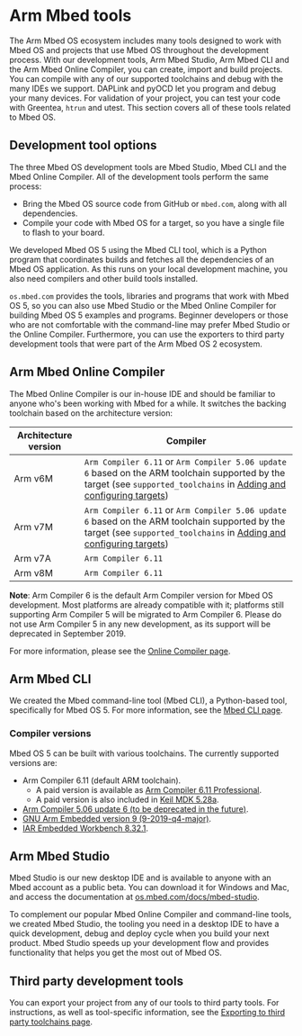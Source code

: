 # Arm Mbed tools

The Arm Mbed OS ecosystem includes many tools designed to work with Mbed OS and projects that use Mbed OS throughout the development process. With our development tools, Arm Mbed Studio, Arm Mbed CLI and the Arm Mbed Online Compiler, you can create, import and build projects. You can compile with any of our supported toolchains and debug with the many IDEs we support. DAPLink and pyOCD let you program and debug your many devices. For validation of your project, you can test your code with Greentea, `htrun` and utest. This section covers all of these tools related to Mbed OS.

## Development tool options

The three Mbed OS development tools are Mbed Studio, Mbed CLI and the Mbed Online Compiler. All of the development tools perform the same process:

- Bring the Mbed OS source code from GitHub or `mbed.com`, along with all dependencies.
- Compile your code with Mbed OS for a target, so you have a single file to flash to your board.

We developed Mbed OS 5 using the Mbed CLI tool, which is a Python program that coordinates builds and fetches all the dependencies of an Mbed OS application. As this runs on your local development machine, you also need compilers and other build tools installed.

`os.mbed.com` provides the tools, libraries and programs that work with Mbed OS 5, so you can also use Mbed Studio or the Mbed Online Compiler for building Mbed OS 5 examples and programs. Beginner developers or those who are not comfortable with the command-line may prefer Mbed Studio or the Online Compiler. Furthermore, you can use the exporters to third party development tools that were part of the Arm Mbed OS 2 ecosystem.

## Arm Mbed Online Compiler

The Mbed Online Compiler is our in-house IDE and should be familiar to anyone who's been working with Mbed for a while. It switches the backing toolchain based on the architecture version:

| Architecture version | Compiler |
|----                  |----           |
| Arm v6M       | `Arm Compiler 6.11` or `Arm Compiler 5.06 update 6` based on the ARM toolchain supported by the target (see `supported_toolchains` in [Adding and configuring targets](../reference/adding-and-configuring-targets.html)) |
| Arm v7M       | `Arm Compiler 6.11` or `Arm Compiler 5.06 update 6` based on the ARM toolchain supported by the target (see `supported_toolchains` in [Adding and configuring targets](../reference/adding-and-configuring-targets.html)) |
| Arm v7A       | `Arm Compiler 6.11` |
| Arm v8M       | `Arm Compiler 6.11` |

<span class="notes">**Note**: Arm Compiler 6 is the default Arm Compiler version for Mbed OS development. Most platforms are already compatible with it; platforms still supporting Arm Compiler 5 will be migrated to Arm Compiler 6. Please do not use Arm Compiler 5 in any new development, as its support will be deprecated in September 2019.</span>

For more information, please see the [Online Compiler page](developing-mbed-online-compiler.html).

## Arm Mbed CLI

We created the Mbed command-line tool (Mbed CLI), a Python-based tool, specifically for Mbed OS 5. For more information, see the [Mbed CLI page](../tools/developing-mbed-cli.html).

### Compiler versions

Mbed OS 5 can be built with various toolchains. The currently supported versions are:

- Arm Compiler 6.11 (default ARM toolchain).
  - A paid version is available as [Arm Compiler 6.11 Professional](https://developer.arm.com/tools-and-software/embedded/arm-compiler/downloads/version-6).
  - A paid version is also included in [Keil MDK 5.28a](http://www2.keil.com/mdk5/).
- [Arm Compiler 5.06 update 6 (to be deprecated in the future)](https://developer.arm.com/tools-and-software/embedded/arm-compiler/arm-compiler-5/downloads).
- [GNU Arm Embedded version 9 (9-2019-q4-major)](https://developer.arm.com/tools-and-software/open-source-software/developer-tools/gnu-toolchain/gnu-rm/downloads).
- [IAR Embedded Workbench 8.32.1](https://iar.com/mbed).

## Arm Mbed Studio

Mbed Studio is our new desktop IDE and is available to anyone with an Mbed account as a public beta. You can download it for Windows and Mac, and access the documentation at [os.mbed.com/docs/mbed-studio](https://os.mbed.com/docs/mbed-studio/).

To complement our popular Mbed Online Compiler and command-line tools, we created Mbed Studio, the tooling you need in a desktop IDE to have a quick development, debug and deploy cycle when you build your next product. Mbed Studio speeds up your development flow and provides functionality that helps you get the most out of Mbed OS.

## Third party development tools

You can export your project from any of our tools to third party tools. For instructions, as well as tool-specific information, see the [Exporting to third party toolchains page](exporting.html).
